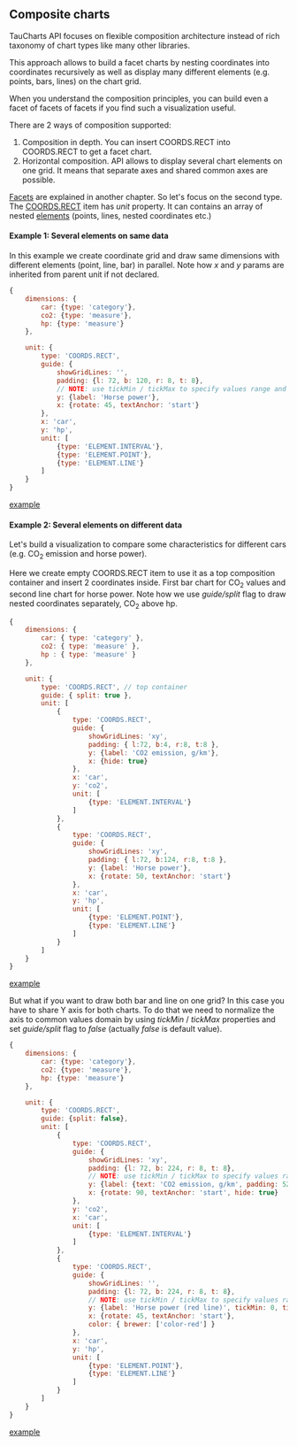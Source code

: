 ## Composite charts

TauCharts API focuses on flexible composition architecture instead of rich taxonomy of chart types like many other libraries.

This approach allows to build a facet charts by nesting coordinates into coordinates recursively as well as display many different elements (e.g. points, bars, lines) on the chart grid.

When you understand the composition principles, you can build even a facet of facets of facets if you find such a visualization useful.

There are 2 ways of composition supported:
1. Composition in depth. You can insert COORDS.RECT into COORDS.RECT to get a facet chart.
2. Horizontal composition. API allows to display several chart elements on one grid. It means that separate axes and shared common axes are possible.

[Facets](../basic/facet.html) are explained in another chapter. So let's focus on the second type. The [COORDS.RECT](../advanced/coordinates.md) item has *unit* property. It can contains an array of nested [elements](../advanced/elements.md) (points, lines, nested coordinates etc.)

#### Example 1: Several elements on same data

In this example we create coordinate grid and draw same dimensions with different elements (point, line, bar) in parallel. Note how *x* and *y* params are inherited from parent unit if not declared.

```javascript
{
    dimensions: {
        car: {type: 'category'},
        co2: {type: 'measure'},
        hp: {type: 'measure'}
    },

    unit: {
        type: 'COORDS.RECT',
        guide: {
            showGridLines: '',
            padding: {l: 72, b: 120, r: 8, t: 8},
            // NOTE: use tickMin / tickMax to specify values range and also should set autoScale as false
            y: {label: 'Horse power'},
            x: {rotate: 45, textAnchor: 'start'}
        },
        x: 'car',
        y: 'hp',
        unit: [
            {type: 'ELEMENT.INTERVAL'},
            {type: 'ELEMENT.POINT'},
            {type: 'ELEMENT.LINE'}
        ]
    }
}
```
[example](http://jsfiddle.net/taucharts/cdmjp86t/)

#### Example 2: Several elements on different data

Let's build a visualization to compare some characteristics for different cars (e.g. CO<sub>2</sub> emission and horse power).

Here we create empty COORDS.RECT item to use it as a top composition container and insert 2 coordinates inside. First bar chart for CO<sub>2</sub> values and second line chart for horse power. Note how we use *guide/split* flag to draw nested coordinates separately, CO<sub>2</sub> above hp.

```javascript
{
    dimensions: {
        car: { type: 'category' },
        co2: { type: 'measure' },
        hp : { type: 'measure' }
    },

    unit: {
        type: 'COORDS.RECT', // top container
        guide: { split: true },
        unit: [
            {
                type: 'COORDS.RECT',
                guide: {
                    showGridLines: 'xy',
                    padding: { l:72, b:4, r:8, t:8 },
                    y: {label: 'CO2 emission, g/km'},
                    x: {hide: true}
                },
                x: 'car',
                y: 'co2',
                unit: [
                    {type: 'ELEMENT.INTERVAL'}
                ]
            },
            {
                type: 'COORDS.RECT',
                guide: {
                    showGridLines: 'xy',
                    padding: { l:72, b:124, r:8, t:8 },
                    y: {label: 'Horse power'},
                    x: {rotate: 50, textAnchor: 'start'}
                },
                x: 'car',
                y: 'hp',
                unit: [
                    {type: 'ELEMENT.POINT'},
                    {type: 'ELEMENT.LINE'}
                ]
            }
        ]
    }
}
```

[example](http://jsfiddle.net/taucharts/bjwLaem1/)

But what if you want to draw both bar and line on one grid? In this case you have to share Y axis for both charts. To do that we need to normalize the axis to common values domain by using *tickMin* / *tickMax* properties and set *guide/split* flag to *false* (actually *false* is default value).

```javascript
{
    dimensions: {
        car: {type: 'category'},
        co2: {type: 'measure'},
        hp: {type: 'measure'}
    },

    unit: {
        type: 'COORDS.RECT',
        guide: {split: false},
        unit: [
            {
                type: 'COORDS.RECT',
                guide: {
                    showGridLines: 'xy',
                    padding: {l: 72, b: 224, r: 8, t: 8},
                    // NOTE: use tickMin / tickMax to specify values range
                    y: {label: {text: 'CO2 emission, g/km', padding: 52}, tickMin: 0, tickMax: 600, autoScale: false},
                    x: {rotate: 90, textAnchor: 'start', hide: true}
                },
                y: 'co2',
                x: 'car',
                unit: [
                    {type: 'ELEMENT.INTERVAL'}
                ]
            },
            {
                type: 'COORDS.RECT',
                guide: {
                    showGridLines: '',
                    padding: {l: 72, b: 224, r: 8, t: 8},
                    // NOTE: use tickMin / tickMax to specify values range and also should set autoScale as false
                    y: {label: 'Horse power (red line)', tickMin: 0, tickMax: 600, autoScale: false},
                    x: {rotate: 45, textAnchor: 'start'},
                    color: { brewer: ['color-red'] }
                },
                x: 'car',
                y: 'hp',
                unit: [
                    {type: 'ELEMENT.POINT'},
                    {type: 'ELEMENT.LINE'}
                ]
            }
        ]
    }
}
```

[example](http://jsfiddle.net/taucharts/7tbjnhbj/)




